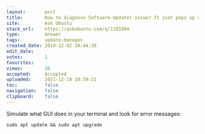 ```yaml
---
layout:       post
title:        How to diagnose Software Updater issue? It just pops up a window with no content
site:         Ask Ubuntu
stack_url:    https://askubuntu.com/q/1193304
type:         Answer
tags:         update-manager
created_date: 2019-12-02 20:44:38
edit_date:    
votes:        1
favorites:    
views:        30
accepted:     Accepted
uploaded:     2021-12-28 20:39:21
toc:          false
navigation:   false
clipboard:    false
---
```


Simulate what GUI does in your terminal and look for error messages:

``` 
sudo apt update && sudo apt upgrade

```
